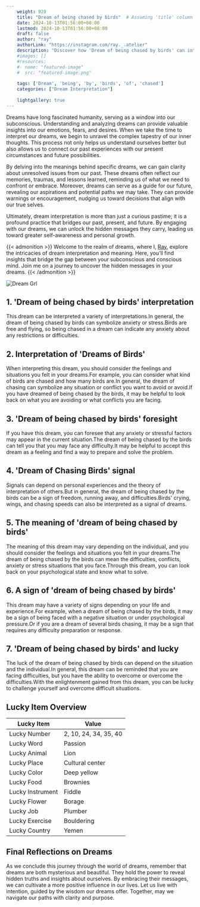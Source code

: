 ```yaml
---
    weight: 920
    title: "Dream of being chased by birds"  # Assuming 'title' column exists
    date: 2024-10-13T01:56:00+08:00
    lastmod: 2024-10-13T01:56:00+08:00
    draft: false
    author: "ray"
    authorLink: "https://instagram.com/ray._.atelier"
    description: "Discover how 'Dream of being chased by birds' can interpret your future and uncover its significant meanings in your life."
    #images: []
    #resources:
    #- name: "featured-image"
    #  src: "featured-image.png"
    
    tags: ['Dream', 'being', 'by', 'birds', 'of', 'chased']
    categories: ["Dream Interpretation"]
    
    lightgallery: true
---
```

    
Dreams have long fascinated humanity, serving as a window into our subconscious. Understanding and analyzing dreams can provide valuable insights into our emotions, fears, and desires. When we take the time to interpret our dreams, we begin to unravel the complex tapestry of our inner thoughts. This process not only helps us understand ourselves better but also allows us to connect our past experiences with our present circumstances and future possibilities.

By delving into the meanings behind specific dreams, we can gain clarity about unresolved issues from our past. These dreams often reflect our memories, traumas, and lessons learned, reminding us of what we need to confront or embrace. Moreover, dreams can serve as a guide for our future, revealing our aspirations and potential paths we may take. They can provide warnings or encouragement, nudging us toward decisions that align with our true selves.

Ultimately, dream interpretation is more than just a curious pastime; it is a profound practice that bridges our past, present, and future. By engaging with our dreams, we can unlock the hidden messages they carry, leading us toward greater self-awareness and personal growth.

{{< admonition >}}
Welcome to the realm of dreams, where I, [Ray](https://instagram.com/ray._.atelier), explore the intricacies of dream interpretation and meaning. Here, you’ll find insights that bridge the gap between your subconscious and conscious mind. Join me on a journey to uncover the hidden messages in your dreams.
{{< /admonition >}}

![Dream Grl](https://cdn.pixabay.com/photo/2017/11/02/03/35/gothic-2910057_1280.jpg "Dream Grl")

## 1. 'Dream of being chased by birds' interpretation
This dream can be interpreted a variety of interpretations.In general, the dream of being chased by birds can symbolize anxiety or stress.Birds are free and flying, so being chased in a dream can indicate any anxiety about any restrictions or difficulties.

## 2. Interpretation of 'Dreams of Birds'
When interpreting this dream, you should consider the feelings and situations you felt in your dreams.For example, you can consider what kind of birds are chased and how many birds are.In general, the dream of chasing can symbolize any situation or conflict you want to avoid or avoid.If you have dreamed of being chased by the birds, it may be helpful to look back on what you are avoiding or what conflicts you are facing.

## 3. 'Dream of being chased by birds' foresight
If you have this dream, you can foresee that any anxiety or stressful factors may appear in the current situation.The dream of being chased by the birds can tell you that you may face any difficulty.It may be helpful to accept this dream as a feeling and find a way to prepare and solve the problem.

## 4. 'Dream of Chasing Birds' signal
Signals can depend on personal experiences and the theory of interpretation of others.But in general, the dream of being chased by the birds can be a sign of freedom, running away, and difficulties.Birds' crying, wings, and chasing speeds can also be interpreted as a signal of dreams.

## 5. The meaning of 'dream of being chased by birds'
The meaning of this dream may vary depending on the individual, and you should consider the feelings and situations you felt in your dreams.The dream of being chased by the birds can mean the difficulties, conflicts, anxiety or stress situations that you face.Through this dream, you can look back on your psychological state and know what to solve.

## 6. A sign of 'dream of being chased by birds'
This dream may have a variety of signs depending on your life and experience.For example, when a dream of being chased by the birds, it may be a sign of being faced with a negative situation or under psychological pressure.Or if you are a dream of several birds chasing, it may be a sign that requires any difficulty preparation or response.

## 7. 'Dream of being chased by birds' and lucky
The luck of the dream of being chased by birds can depend on the situation and the individual.In general, this dream can be reminded that you are facing difficulties, but you have the ability to overcome or overcome the difficulties.With the enlightenment gained from this dream, you can be lucky to challenge yourself and overcome difficult situations.

## Lucky Item Overview
| Lucky Item          | Value              |
|---------------|--------------------|
| Lucky Number        | 2, 10, 24, 34, 35, 40  |
| Lucky Word          | Passion |
| Lucky Animal        | Lion |
| Lucky Place         | Cultural center     |
| Lucky Color         | Deep yellow     |
| Lucky Food          | Brownies      |
| Lucky Instrument    | Fiddle |
| Lucky Flower        | Borage    |
| Lucky Job           | Plumber       |
| Lucky Exercise      | Bouldering  |
| Lucky Country       | Yemen    |


##  Final Reflections on Dreams

As we conclude this journey through the world of dreams, remember that dreams are both mysterious and beautiful. They hold the power to reveal hidden truths and insights about ourselves. By embracing their messages, we can cultivate a more positive influence in our lives. Let us live with intention, guided by the wisdom our dreams offer. Together, may we navigate our paths with clarity and purpose.
